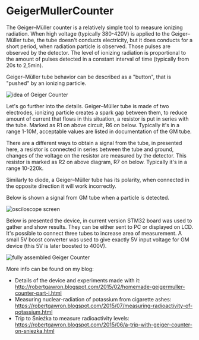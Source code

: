 GeigerMullerCounter
====

The Geiger–Müller counter is a relatively simple tool to measure ionizing radiation. When high voltage (typically 380-420V) is applied to the Geiger–Müller tube, the tube doesn't conducts electricity, but it does conducts for a short period, when radiation particle is observed. Those pulses are observed by the detector. The level of ionizing radiation is proportional to the amount of pulses detected in a constant interval of time (typically from 20s to 2,5min).

Geiger–Müller tube behavior can be described as a "button", that is "pushed" by an ionizing particle.


![idea of Geiger Counter](https://4.bp.blogspot.com/-KCsPYwagOFw/VXyOXtrlVbI/AAAAAAAAEcg/QMKBcfXkLTc/s320/gm-idea.png)

Let's go further into the details. Geiger–Müller tube is made of two electrodes, ionizing particle creates a spark gap between them, to reduce amount of current that flows in this situation, a resistor is put in series with the tube. Marked as R1 on above circuit, R6 on below. Typically it's in a range 1-10M, acceptable values are listed in documentation of the GM tube.

There are a different ways to obtain a signal from the tube, in presented here, a resistor is connected in series between the tube and ground, changes of the voltage on the resistor are measured by the detector. This resistor is marked as R2 on above diagram, R7 on below. Typically it's in a range 10-220k.

Similarly to diode, a Geiger–Müller tube has its polarity, when connected in the opposite direction it will work incorrectly.

Below is shown a signal from GM tube when a particle is detected.

![osciloscope screen](https://4.bp.blogspot.com/-f4pXtW7s-5A/V7Ma7NMT35I/AAAAAAAAE7c/2HAEItzmLPwYWF3ToTk3f13wbBkIftrOACLcB/s800/DS1Z_QuickPrint34.png)

Below is presented the device, in current version STM32 board was used to gather and show results. They can be either sent to PC or displayed on LCD. It's possible to connect three tubes to increase area of measurement. A small 5V boost converter was used to give exactly 5V input voltage for GM device (this 5V is later boosted to 400V). 

![fully assembled Geiger Counter](https://3.bp.blogspot.com/-_3CKmZ1QnIo/XOAy621jSjI/AAAAAAAAHRE/66iQ-M-SztIo9eHhjFRh3G_ZOJzXFzpXwCLcBGAs/s1600/IMG_3292.JPG)

More info can be found on my blog:

* Details of the device and experiments made with it: http://robertgawron.blogspot.com/2015/02/homemade-geigermuller-counter-part-i.html
* Measuring nuclear-radiation of potassium from cigarette ashes: https://robertgawron.blogspot.com/2015/07/measuring-radioactivity-of-potassium.html
* Trip to Śnieżka to measure radioactivity levels: https://robertgawron.blogspot.com/2015/06/a-trip-with-geiger-counter-on-sniezka.html

